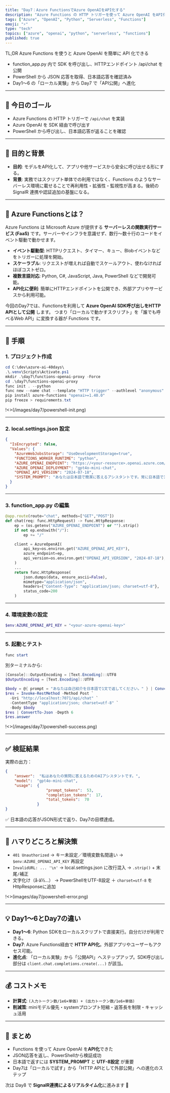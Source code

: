 ```yaml
---
title: "Day7：Azure FunctionsでAzure OpenAIをAPI化する"
description: "Azure Functions の HTTP トリガーを使って Azure OpenAI をAPI化し、PowerShellから日本語応答を確認する手順をまとめました。"
tags: ["Azure", "OpenAI", "Python", "Serverless", "Functions"]
emoji: "⚡"
type: "tech"
topics: ["azure", "openai", "python", "serverless", "functions"]
published: true
---
```


TL;DR
Azure Functions を使うと Azure OpenAI を簡単に API 化できる
- function_app.py 内で SDK を呼び出し、HTTPエンドポイント /api/chat を公開
- PowerShell から JSON 応答を取得、日本語応答を確認済み
- Day1〜6 の「ローカル実験」から Day7 で「API公開」へ進化

---

## 🧭 今日のゴール
- Azure Functions の HTTP トリガーで `/api/chat` を実装
- Azure OpenAI を SDK 経由で呼び出す
- PowerShell から呼び出し、日本語応答が返ることを確認

---

## 🎯 目的と背景
- **目的**: モデルをAPI化して、アプリや他サービスから安全に呼び出せる形にする。  
- **背景**: 実務ではスクリプト単体での利用ではなく、Functions のようなサーバーレス環境に載せることで再利用性・拡張性・監視性が高まる。後続の SignalR 連携や認証追加の基盤になる。

---

## 📘 Azure Functionsとは？
Azure Functions は Microsoft Azure が提供する **サーバーレスの関数実行サービス (FaaS)** です。サーバーやインフラを意識せず、数行〜数十行のコードをイベント駆動で動かせます。

- **イベント駆動型**: HTTPリクエスト、タイマー、キュー、Blobイベントなどをトリガーに処理を開始。
- **スケーラブル**: リクエストが増えれば自動でスケールアウト、使わなければほぼコストゼロ。
- **複数言語対応**: Python, C#, JavaScript, Java, PowerShell などで開発可能。
- **API化に便利**: 簡単にHTTPエンドポイントを公開でき、外部アプリやサービスから利用可能。

今回のDay7では、Functionsを利用して **Azure OpenAI SDK呼び出しをHTTP APIとして公開** します。
つまり「ローカルで動かすスクリプト」を「誰でも呼べるWeb API」に変換する器が Functions です。

---

## 🔧 手順

### 1. プロジェクト作成
```powershell
cd C:\dev\azure-ai-40days\
.\.venv\Scripts\Activate.ps1
mkdir .\day7\functions-openai-proxy -Force
cd .\day7\functions-openai-proxy
func init . --python
func new --name chat --template "HTTP trigger" --authlevel "anonymous"
pip install azure-functions "openai>=1.40.0"
pip freeze > requirements.txt
```

!<>(/images/day7/powershell-init.png) 

---

### 2. local.settings.json 設定
```json
{
  "IsEncrypted": false,
  "Values": {
    "AzureWebJobsStorage": "UseDevelopmentStorage=true",
    "FUNCTIONS_WORKER_RUNTIME": "python",
    "AZURE_OPENAI_ENDPOINT": "https://<your-resource>.openai.azure.com/",
    "AZURE_OPENAI_DEPLOYMENT": "gpt4o-mini-chat",
    "OPENAI_API_VERSION": "2024-07-18",
    "SYSTEM_PROMPT": "あなたは日本語で簡潔に答えるアシスタントです。常に日本語で1文で回答してください。"
  }
}
```

---

### 3. function_app.py の編集
```python
@app.route(route="chat", methods=["GET","POST"])
def chat(req: func.HttpRequest) -> func.HttpResponse:
    ep = (os.getenv("AZURE_OPENAI_ENDPOINT") or "").strip()
    if not ep.endswith("/"):
        ep += "/"

    client = AzureOpenAI(
        api_key=os.environ.get("AZURE_OPENAI_API_KEY"),
        azure_endpoint=ep,
        api_version=os.environ.get("OPENAI_API_VERSION", "2024-07-18"),
    )
    ...
    return func.HttpResponse(
        json.dumps(data, ensure_ascii=False),
        mimetype="application/json",
        headers={"Content-Type": "application/json; charset=utf-8"},
        status_code=200
    )
```

---

### 4. 環境変数の設定
```powershell
$env:AZURE_OPENAI_API_KEY = "<your-azure-openai-key>"
```

---

### 5. 起動とテスト
```powershell
func start
```
別ターミナルから:
```powershell
[Console]::OutputEncoding = [Text.Encoding]::UTF8
$OutputEncoding = [Text.Encoding]::UTF8

$body = @{ prompt = "あなたは自己紹介を日本語で1文で返してください。" } | ConvertTo-Json
$res = Invoke-RestMethod -Method Post `
  -Uri "http://localhost:7071/api/chat" `
  -ContentType "application/json; charset=utf-8" `
  -Body $body
$res | ConvertTo-Json -Depth 6
$res.answer
```

!<>(/images/day7/powershell-success.png)

---

## ✅ 検証結果
実際の出力：
```json
{
    "answer":  "私はあなたの質問に答えるためのAIアシスタントです。",
    "model":  "gpt4o-mini-chat",
    "usage":  {
                  "prompt_tokens":  53,
                  "completion_tokens":  17,
                  "total_tokens":  70
              }
}
```

✅ 日本語の応答がJSON形式で返り、Day7の目標達成。

---

## 🧯 ハマりどころと解決策
- `401 Unauthorized` → キー未設定／環境変数名間違い → `$env:AZURE_OPENAI_API_KEY` 再設定
- `InvalidURL: ... '\n'` → local.settings.json に改行混入 → `.strip()` + 末尾`/`補正
- 文字化け（å·ä½…） → PowerShellをUTF-8設定 ＋ `charset=utf-8` をHttpResponseに追加

!<>(images/day7/powershell-error.png)

---

## 💡 Day1〜6とDay7の違い
- **Day1〜6**: Python SDKをローカルスクリプトで直接実行。自分だけが利用できる。  
- **Day7**: Azure Functions経由で **HTTP API化**。外部アプリやユーザーもアクセス可能。  
- **進化点**: 「ローカル実験」から「公開API」へステップアップ。SDK呼び出し部分は `client.chat.completions.create(...)` が該当。  

---

## 💰 コストメモ
- **計算式**: `(入力トークン数/1e6×単価) + (出力トークン数/1e6×単価)`
- **削減策**: miniモデル優先・systemプロンプト短縮・返答長を制限・キャッシュ活用

---

## 🎯 まとめ
- Functions を使って Azure OpenAI を**API化**できた
- JSON応答を返し、PowerShellから検証成功
- 日本語で返すには **SYSTEM_PROMPT** と **UTF-8設定** が重要
- Day7は「ローカルで試す」から「HTTP APIとして外部公開」への進化のステップ

次は Day8 で **SignalR連携によるリアルタイム化**に進みます 🚀

